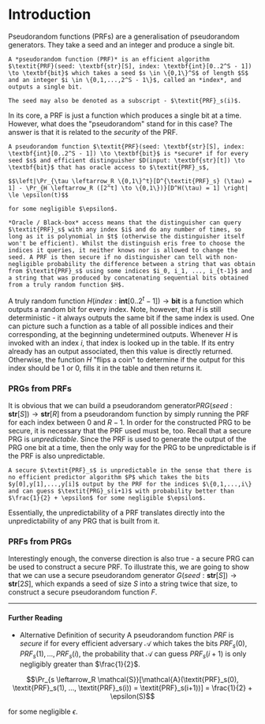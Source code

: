 # Introduction
Pseudorandom functions (PRFs) are a generalisation of pseudorandom generators. They take a seed and an integer and produce a single bit.

```admonish danger title="Definition: Pseudorandom Function (PRF)"
A *pseudorandom function (PRF)* is an efficient algorithm $\textit{PRF}(seed: \textbf{str}[S], index: \textbf{int}[0..2^S - 1]) \to \textbf{bit}$ which takes a seed $s \in \{0,1\}^S$ of length $S$ and an integer $i \in \{0,1,...,2^S - 1\}$, called an *index*, and outputs a single bit.

The seed may also be denoted as a subscript - $\textit{PRF}_s(i)$.
```

In its core, a PRF is just a function which produces a single bit at a time. However, what does the "pseudorandom" stand for in this case? The answer is that it is related to the *security* of the PRF.

```admonish danger title="Definition: Security of a PRF"
A pseudorandom function $\textit{PRF}(seed: \textbf{str}[S], index: \textbf{int}[0..2^S - 1]) \to \textbf{bit}$ is *secure* if for every seed $s$ and efficient distinguisher $D(input: \textbf{str}[t]) \to \textbf{bit}$ that has oracle access to $\textit{PRF}_s$,

$$\left|\Pr_{\tau \leftarrow_R \{0,1\}^t}[D^{\textit{PRF}_s} (\tau) = 1] - \Pr_{H \leftarrow_R ([2^t] \to \{0,1\})}[D^H(\tau) = 1] \right| \le \epsilon(t)$$

for some negligible $\epsilon$.
```

```admonish tip title="Definition Breakdown"
*Oracle / Black-box* access means that the distinguisher can query $\textit{PRF}_s$ with any index $i$ and do any number of times, so long as it is polynomial in $t$ (otherwise the distinguisher itself won't be efficient). Whilst the distinguish eris free to choose the indices it queries, it neither knows nor is allowed to change the seed. A PRF is then secure if no distinguisher can tell with non-negligible probability the difference between a string that was obtain from $\textit{PRF}_s$ using some indices $i_0, i_1, ..., i_{t-1}$ and a string that was produced by concatenating sequential bits obtained from a truly random function $H$.
```

A truly random function $H(index: \textbf{int}[0..2^t - 1]) \to \textbf{bit}$ is a function which outputs a random bit for every index. Note, however, that $H$ is still deterministic - it always outputs the same bit if the same index is used. One can picture such a function as a table of all possible indices and their corresponding, at the beginning undetermined outputs. Whenever $H$ is invoked with an index $i$, that index is looked up in the table. If its entry already has an output associated, then this value is directly returned. Otherwise, the function $H$ "flips a coin" to determine if the output for this index should be 1 or 0, fills it in the table and then returns it. 

### PRGs from PRFs
It is obvious that we can build a pseudorandom generator$\textit{PRG}(seed: \textbf{str}[S]) \to \textbf{str}[R]$ from a pseudorandom function by simply running the PRF for each index between $0$ and $R - 1$. In order for the constructed PRG to be secure, it is necessary that the PRF used must be, too. Recall that a secure PRG is *unpredictable*. Since the PRF is used to generate the output of the PRG one bit at a time, then the only way for the PRG to be unpredictable is if the PRF is also unpredictable.

```admonish info title="PRF Unpredictability"
A secure $\textit{PRF}_s$ is unpredictable in the sense that there is no efficient predictor algorithm $P$ which takes the bits $y[0],y[1],...,y[i]$ output by the PRF for the indices $\{0,1,...,i\} and can guess $\textit{PRG}_s(i+1)$ with probability better than $\frac{1}{2} + \epsilon$ for some negligible $\epsilon$.
```

Essentially, the unpredictability of a PRF translates directly into the unpredictability of any PRG that is built from it.

### PRFs from PRGs
Interestingly enough, the converse direction is also true - a secure PRG can be used to construct a secure PRF. To illustrate this, we are going to show that we can use a secure pseudorandom generator $G(seed: \textbf{str}[S]) \to \textbf{str}[2S]$, which expands a seed of size $S$ into a string twice that size, to construct a secure pseudorandom function $F$.

---

#### Further Reading
- Alternative Definition of security
A pseudorandom function $\textit{PRF}$ is *secure* if for every efficient adversary $\mathcal{A}$ which takes the bits $\textit{PRF}_s(0), \textit{PRF}_s(1), ..., \textit{PRF}_s(i)$, the probability that $\mathcal{A}$ can guess $\textit{PRF}_s(i+1)$ is only negligibly greater than $\frac{1}{2}$.

$$\Pr_{s \leftarrow_R \mathcal{S}}[\mathcal{A}(\textit{PRF}_s(0), \textit{PRF}_s(1), ..., \textit{PRF}_s(i)) = \textit{PRF}_s(i+1))] = \frac{1}{2} + \epsilon(S)$$

for some negligible $\epsilon$.
